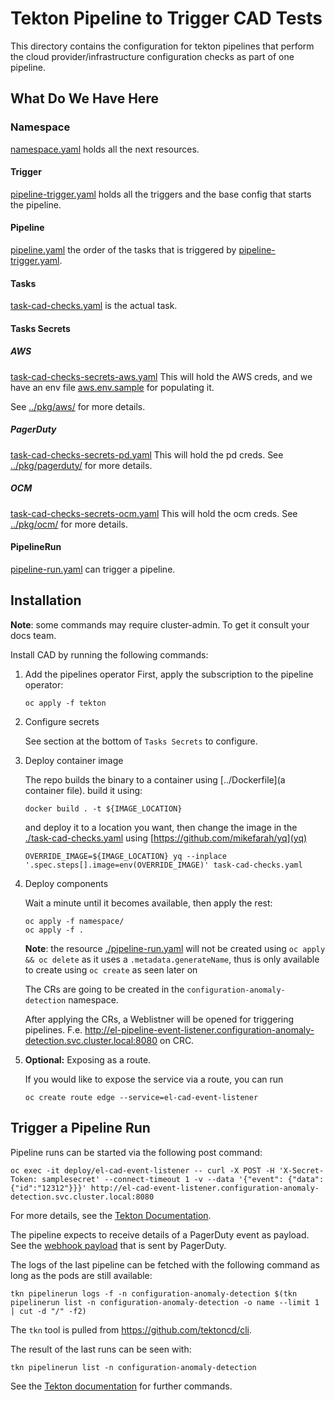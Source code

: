 # Tekton Pipeline to Trigger CAD Tests

This directory contains the configuration for tekton pipelines that perform the cloud provider/infrastructure configuration checks as part of one pipeline.

## What Do We Have Here
### Namespace
[namespace.yaml](./namespace.yaml) holds all the next resources.
#### Trigger
[pipeline-trigger.yaml](./pipeline-trigger.yaml) holds all the triggers and the base config that starts the pipeline.
#### Pipeline
[pipeline.yaml](./pipeline.yaml) the order of the tasks that is triggered by [pipeline-trigger.yaml](./pipeline-trigger.yaml).
#### Tasks
[task-cad-checks.yaml](./task-cad-checks.yaml) is the actual task.

#### Tasks Secrets
##### AWS
[task-cad-checks-secrets-aws.yaml](./task-cad-checks-secrets-aws.yaml) This will hold the AWS creds, and we have an env file [aws.env.sample](./aws.env.sample) for populating it.

See [../pkg/aws/](../pkg/aws/) for more details.

##### PagerDuty
[task-cad-checks-secrets-pd.yaml](./task-cad-checks-secrets-pd.yaml) This will hold the pd creds.
See [../pkg/pagerduty/](../pkg/pagerduty/) for more details.

##### OCM
[task-cad-checks-secrets-ocm.yaml](./task-cad-checks-secrets-ocm.yaml) This will hold the ocm creds.
See [../pkg/ocm/](../pkg/ocm/) for more details.

#### PipelineRun
[pipeline-run.yaml](./pipeline-run.yaml) can trigger a pipeline.


## Installation

**Note**: some commands may require cluster-admin. To get it consult your docs team.

Install CAD by running the following commands:

1. Add the pipelines operator
    First, apply the subscription to the pipeline operator:

    ```console
    oc apply -f tekton
    ```

2. Configure secrets
   
    See section at the bottom of `Tasks Secrets` to configure.

3. Deploy container image
   
    The repo builds the binary to a container using [../Dockerfile](a container file). build it using:

    ```console
    docker build . -t ${IMAGE_LOCATION}
    ```
    and deploy it to a location you want, then change the image in the [./task-cad-checks.yaml](./task-cad-checks.yaml) using [https://github.com/mikefarah/yq](yq)
    ```console
    OVERRIDE_IMAGE=${IMAGE_LOCATION} yq --inplace '.spec.steps[].image=env(OVERRIDE_IMAGE)' task-cad-checks.yaml
    ```

4. Deploy components

    Wait a minute until it becomes available, then apply the rest:

    ```console
    oc apply -f namespace/
    oc apply -f .
    ```

    **Note**: the resource [./pipeline-run.yaml](./pipeline-run.yaml) will not be created using `oc apply && oc delete` as it uses a `.metadata.generateName`, thus is only available to create using `oc create` as seen later on

    The CRs are going to be created in the `configuration-anomaly-detection` namespace.

    After applying the CRs, a Weblistner will be opened for triggering pipelines. F.e. http://el-pipeline-event-listener.configuration-anomaly-detection.svc.cluster.local:8080 on CRC.

5. **Optional:** Exposing as a route.

    If you would like to expose the service via a route, you can run
    ```
    oc create route edge --service=el-cad-event-listener
    ```

## Trigger a Pipeline Run

Pipeline runs can be started via the following post command:

```console
oc exec -it deploy/el-cad-event-listener -- curl -X POST -H 'X-Secret-Token: samplesecret' --connect-timeout 1 -v --data '{"event": {"data": {"id":"12312"}}}' http://el-cad-event-listener.configuration-anomaly-detection.svc.cluster.local:8080
```

For more details, see the [Tekton Documentation](https://github.com/tektoncd/triggers/tree/main/examples#invoking-the-triggers-locally).

The pipeline expects to receive details of a PagerDuty event as payload. See the [webhook payload](https://developer.pagerduty.com/docs/ZG9jOjExMDI5NTkw-v3-overview#webhook-payload) that is sent by PagerDuty.


The logs of the last pipeline can be fetched with the following command as long as the pods are still available:

```console
tkn pipelinerun logs -f -n configuration-anomaly-detection $(tkn pipelinerun list -n configuration-anomaly-detection -o name --limit 1 | cut -d "/" -f2)
```
The `tkn` tool is pulled from https://github.com/tektoncd/cli.

The result of the last runs can be seen with:

```console
tkn pipelinerun list -n configuration-anomaly-detection 
```

See the [Tekton documentation](https://docs.openshift.com/container-platform/4.4/cli_reference/tkn_cli/op-tkn-reference.html) for further commands.
